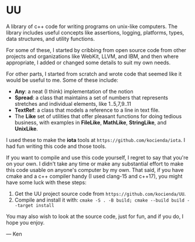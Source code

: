 # UU

A library of c++ code for writing programs on unix-like computers. The library includes useful concepts like assertions, logging, platforms, types, data structures, and utility functions. 

For some of these, I started by cribbing from open source code from other projects and organizations like WebKit, LLVM, and IBM, and then where appropriate, I added or changed some details to suit my own needs. 

For other parts, I started from scratch and wrote code that seemed like it would be useful to me. Some of these include:

* __Any__: a neat (I think) implementation of the notion
* __Spread__: a class that maintains a set of numbers that represents stretches and individual elements, like 1..5,7,9..11
* __TextRef__: a class that models a reference to a line in text file.
* The __Like__ set of utilities that offer pleasant functions for doing tedious business, with examples in __FileLike__, __MathLike__, __StringLike__, and __UnixLike__.

I used these to make the __iota__ tools at `https://github.com/kocienda/iota`. I had fun writing this code and those tools.

If you want to compile and use this code yourself, I regret to say that you're on your own. I didn't take any time or make any substantial effort to make this code usable on anyone's computer by my own. That said, if you have cmake and a c++ compiler handy (I used clang-15 and c++17), you might have some luck with these steps:

1. Get the UU project source code from `https://github.com/kocienda/UU`.
2. Compile and install it with: `cmake -S . -B build; cmake --build build --target install`

You may also wish to look at the source code, just for fun, and if you do, I hope you enjoy.

— Ken
